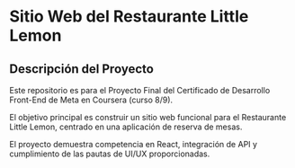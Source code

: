 # Sitio Web del Restaurante Little Lemon

## Descripción del Proyecto

Este repositorio es para el Proyecto Final del Certificado de Desarrollo Front-End de Meta en Coursera (curso 8/9). 

El objetivo principal es construir un sitio web funcional para el Restaurante Little Lemon, centrado en una aplicación de reserva de mesas. 

El proyecto demuestra competencia en React, integración de API y cumplimiento de las pautas de UI/UX proporcionadas.
